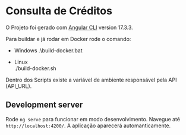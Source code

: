 # Consulta de Créditos

O Projeto foi gerado com [Angular CLI](https://github.com/angular/angular-cli) version 17.3.3.

Para buildar e já rodar em Docker rode o comando:
- Windows
  .\build-docker.bat

- Linux  
  ./build-docker.sh

Dentro dos Scripts existe a variável de ambiente responsável pela API (API_URL).

## Development server

Rode `ng serve` para funcionar em modo desenvolvimento. Navegue até `http://localhost:4200/`. A aplicação aparecerá automanticamente.

